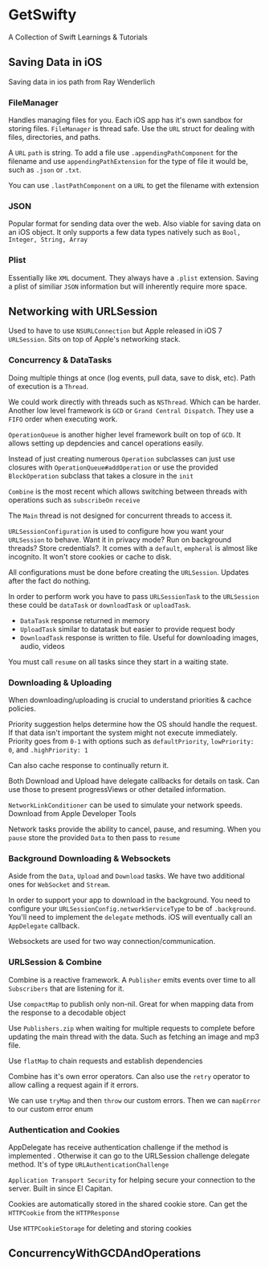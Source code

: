 # GetSwifty
A Collection of Swift Learnings &amp; Tutorials

## Saving Data in iOS
Saving data in ios path from Ray Wenderlich

### FileManager

Handles managing files for you. Each iOS app has it's own sandbox for storing files. `FileManager` is thread safe. Use the `URL` struct for dealing with files, directories, and paths.

A `URL` `path` is string. To add a file use `.appendingPathComponent` for the filename and use `appendingPathExtension` for the type of file it would be, such as `.json` or `.txt`.

You can use `.lastPathComponent` on a `URL` to get the filename with extension

### JSON

Popular format for sending data over the web. Also viable for saving data on an iOS object. It only supports a few data types natively such as `Bool, Integer, String, Array`

### Plist

Essentially like `XML` document. They always have a `.plist` extension. Saving a plist of similiar `JSON` information but will inherently require more space.

## Networking with URLSession

Used to have to use `NSURLConnection` but Apple released in iOS 7 `URLSession`. Sits on top of Apple's networking stack.

### Concurrency & DataTasks

Doing multiple things at once (log events, pull data, save to disk, etc). Path of execution is a `Thread`. 

We could work directly with threads such as `NSThread`. Which can be harder. Another low level framework is `GCD` or `Grand Central Dispatch`. They use a `FIFO` order when executing work.

`OperationQueue` is another higher level framework built on top of `GCD`. It allows setting up depdencies and cancel operations easily.

Instead of just creating numerous `Operation` subclasses can just use closures with `OperationQueue#addOperation` or use the provided `BlockOperation` subclass that takes a closure in the `init`

`Combine` is the most recent which allows switching between threads with operations such as `subscribeOn` `receive`

The `Main` thread is not designed for concurrent threads to access it.

`URLSessionConfiguration` is used to configure how you want your `URLSession` to behave. Want it in privacy mode? Run on background threads? Store credentials?. It comes with a `default`, `empheral` is almost like incognito. It won't store cookies or cache to disk.

All configurations must be done before creating the `URLSession`. Updates after the fact do nothing.

In order to perform work you have to pass `URLSessionTask` to the `URLSession` these could be `dataTask` or `downloadTask` or `uploadTask`. 

* `DataTask` response returned in memory
* `UploadTask` similar to datatask but easier to provide request body
* `DownloadTask` response is written to file. Useful for downloading images, audio, videos

You must call `resume` on all tasks since they start in a waiting state.

### Downloading & Uploading

When downloading/uploading is crucial to understand priorities & cachce policies.

Priority suggestion helps determine how the OS should handle the request. If that data isn't important the system might not execute immediately. Priority goes from `0-1` with options such as `defaultPriority`, `lowPriority: 0`, and `.highPriority: 1`

Can also cache response to continually return it. 

Both Download and Upload have delegate callbacks for details on task. Can use those to present progressViews or other detailed information.

`NetworkLinkConditioner` can be used to simulate your network speeds. Download from Apple Developer Tools

Network tasks provide the ability to cancel, pause, and resuming. When you `pause` store the provided `Data` to then pass to `resume`

### Background Downloading & Websockets

Aside from the `Data`, `Upload` and `Download` tasks. We have two additional ones for `WebSocket` and `Stream`.

In order to support your app to download in the background. You need to configure your `URLSessionConfig.networkServiceType` to be of `.background`. You'll need to implement the `delegate` methods. iOS will eventually call an `AppDelegate` callback.

Websockets are used for two way connection/communication.

### URLSession & Combine

Combine is a reactive framework. A `Publisher` emits events over time to all `Subscribers` that are listening for it.

Use `compactMap` to publish only non-nil. Great for when mapping data from the response to a decodable object

Use `Publishers.zip` when waiting for multiple requests to complete before updating the main thread with the data. Such as fetching an image and mp3 file.

Use `flatMap` to chain requests and establish dependencies

Combine has it's own error operators. Can also use the `retry` operator to allow calling a request again if it errors.

We can use `tryMap` and then `throw` our custom errors. Then we can `mapError` to our custom error enum

### Authentication and Cookies

AppDelegate has receive authentication challenge if the method is implemented . Otherwise it can go to the URLSession challenge delegate method. It's of type `URLAuthenticationChallenge`

`Application Transport Security` for helping secure your connection to the server. Built in since El Capitan.

Cookies are automatically stored in the shared cookie store. Can get the `HTTPCookie` from the `HTTPResponse`

Use `HTTPCookieStorage` for deleting and storing cookies

## ConcurrencyWithGCDAndOperations

